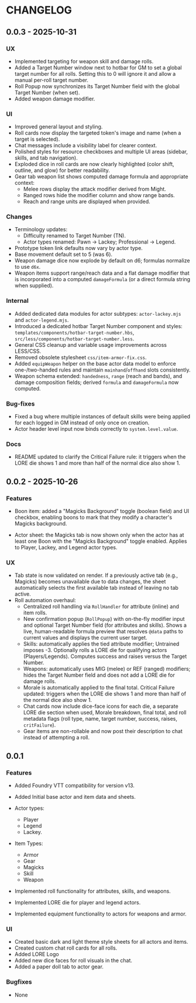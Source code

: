 # CHANGELOG


## 0.0.3 - 2025-10-31

### UX

- Implemented targeting for weapon skill and damage rolls.
- Added a Target Number window next to hotbar for GM to set a global target number for all rolls. Setting this to 0 will ignore it and allow a manual per-roll target number.
- Roll Popup now synchronizes its Target Number field with the global Target Number (when set).
- Added weapon damage modifier.

### UI

- Improved general layout and styling.
- Roll cards now display the targeted token's image and name (when a target is selected).
- Chat messages include a visibility label for clearer context.
- Polished styles for resource checkboxes and multiple UI areas (sidebar, skills, and tab navigation).
- Exploded dice in roll cards are now clearly highlighted (color shift, outline, and glow) for better readability.
- Gear tab weapon list shows computed damage formula and appropriate context:
    - Melee rows display the attack modifier derived from Might.
    - Ranged rows hide the modifier column and show range bands.
    - Reach and range units are displayed when provided. 

### Changes

- Terminology updates:
    - Difficulty renamed to Target Number (TN).
    - Actor types renamed: Pawn → Lackey; Professional → Legend.
- Prototype token link defaults now vary by actor type.
- Base movement default set to 5 (was 6).
- Weapon damage dice now explode by default on d6; formulas normalize to use `d6x`.
- Weapon items support range/reach data and a flat damage modifier that is incorporated into a computed `damageFormula` (or a direct formula string when supplied).

### Internal

- Added dedicated data modules for actor subtypes: `actor-lackey.mjs` and `actor-legend.mjs`.
- Introduced a dedicated hotbar Target Number component and styles: `templates/components/hotbar-target-number.hbs`, `src/less/components/hotbar-target-number.less`.
- General CSS cleanup and variable usage improvements across LESS/CSS.
- Removed obsolete stylesheet `css/item-armor-fix.css`.
- Added `equipWeapon` helper on the base actor data model to enforce one-/two-handed rules and maintain `mainhand`/`offhand` slots consistently.
- Weapon schema extended: `handedness`, `range` (reach and bands), and damage composition fields; derived `formula` and `damageFormula` now computed.

### Bug-fixes

- Fixed a bug where multiple instances of default skills were being applied for each logged in GM instead of only once on creation.
- Actor header level input now binds correctly to `system.level.value`.

### Docs

- README updated to clarify the Critical Failure rule: it triggers when the LORE die shows 1 and more than half of the normal dice also show 1.

## 0.0.2 - 2025-10-26

### Features

- Boon item: added a "Magicks Background" toggle (boolean field) and UI checkbox, enabling boons to mark that they modify a character's Magicks background.

- Actor sheet: the Magicks tab is now shown only when the actor has at least one Boon with the "Magicks Background" toggle enabled. Applies to Player, Lackey, and Legend actor types.

### UX

- Tab state is now validated on render. If a previously active tab (e.g., Magicks) becomes unavailable due to data changes, the sheet automatically selects the first available tab instead of leaving no tab active.
- Roll automation overhaul:
    - Centralized roll handling via `RollHandler` for attribute (inline) and item rolls.
    - New confirmation popup (`RollPopup`) with on-the-fly modifier input and optional Target Number field (for attributes and skills). Shows a live, human-readable formula preview that resolves `@data` paths to current values and displays the current user target.
    - Skills: automatically applies the tied attribute modifier; Untrained imposes -3. Optionally rolls a LORE die for qualifying actors (Players/Legends). Computes success and raises versus the Target Number.
    - Weapons: automatically uses MIG (melee) or REF (ranged) modifiers; hides the Target Number field and does not add a LORE die for damage rolls.
    - Morale is automatically applied to the final total. Critical Failure updated: triggers when the LORE die shows 1 and more than half of the normal dice also show 1.
    - Chat cards now include dice-face icons for each die, a separate LORE die section when used, Morale breakdown, final total, and roll metadata flags (roll type, name, target number, success, raises, `critFailure`).
    - Gear items are non-rollable and now post their description to chat instead of attempting a roll.

## 0.0.1

### Features

- Added Foundry VTT compatibility for version v13.

- Added Initial base actor and item data and sheets.
- Actor types:
    - Player
    - Legend
    - Lackey.
- Item Types:
    - Armor
    - Gear
    - Magicks
    - Skill
    - Weapon
- Implemented roll functionality for attributes, skills, and weapons.
- Implemented LORE die for player and legend actors.
- Implemented equipment functionality to actors for weapons and armor.


### UI
- Created basic dark and light theme style sheets for all actors and items.
- Created custom chat roll cards for all rolls.
- Added LORE Logo
- Added new dice faces for roll visuals in the chat.
- Added a paper doll tab to actor gear.

### Bugfixes

- None


